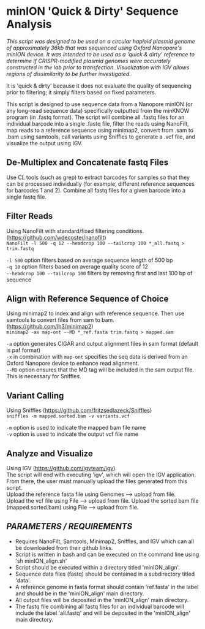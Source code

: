 # minION 'Quick & Dirty' Sequence Analysis 
*This script was designed to be used on a circular haploid plasmid genome of approximately 36kb that was sequenced using Oxford Nanopore's minION device. It was intended to be used as a 'quick & dirty' reference to determine if CRISPR-modified plasmid genomes were accurately constructed in the lab prior to transfection. Visualization with IGV allows regions of dissimilarity to be further investigated.*  

It is 'quick & dirty' because it does not evaluate the quality of sequencing prior to filtering; it simply filters based on fixed parameters.   

This script is designed to use sequence data from a Nanopore minION (or any long-read sequence data) specifically outputted from the minKNOW program (in .fastq format). The script will combine all .fastq files for an individual barcode into a single .fastq file, filter the reads using NanoFilt, map reads to a reference sequence using minimap2, convert from .sam to .bam using samtools, call variants using Sniffles to generate a .vcf file, and visualize the output using IGV.  
 



## De-Multiplex and Concatenate fastq Files
Use CL tools (such as grep) to extract barcodes for samples so that they can be processed individually (for example, different reference sequences for barcodes 1 and 2). Combine all fastq files for a given barcode into a single fastq file. 
## Filter Reads
Using NanoFilt with standard/fixed filtering conditions. (https://github.com/wdecoster/nanofilt)  
`NanoFilt -l 500 -q 12 --headcrop 100 --tailcrop 100 *_all.fastq > trim.fastq `  
  
`-l 500` option filters based on average sequence length of 500 bp  
`-q 10` option filters based on average quality score of 12  
`--headcrop 100 --tailcrop 100` filters by removing first and last 100 bp of sequence  

## Align with Reference Sequence of Choice
Using minimap2 to index and align with reference sequence. Then use samtools to convert files from sam to bam. (https://github.com/lh3/minimap2)  
`minimap2 -ax map-ont --MD *_ref.fasta trim.fastq > mapped.sam`  
  
 `-a` option generates CIGAR and output alignment files in sam format (default is paf format)  
 `-x` in combination with `map-ont` specifies the seq data is derived from an Oxford Nanopore device to enhance read alignment.   
 `--MD` option ensures that the MD tag will be included in the sam output file. This is necessary for Sniffles.  
   
## Variant Calling 
Using Sniffles (https://github.com/fritzsedlazeck/Sniffles)  
`sniffles -m mapped.sorted.bam -v variants.vcf`  
   
`-m` option is used to indicate the mapped bam file name  
`-v` option is used to indicate the output vcf file name  

## Analyze and Visualize
Using IGV (https://github.com/igvteam/igv).  
The script will end with executing 'igv', which will open the IGV application. From there, the user must manually upload the files generated from this script.  
Upload the reference fasta file using Genomes -->  upload from file.  
Upload the vcf file using File --> upload from file. Upload the sorted bam file (mapped.sorted.bam) using File --> upload from file.   

## *PARAMETERS / REQUIREMENTS*
- Requires NanoFilt, Samtools, Minimap2, Sniffles, and IGV which can all be downloaded from their github links. 
- Script is written in bash and can be executed on the command line using 'sh minION_align.sh'
- Script should be executed within a directory titled 'minION_align'. 
- Sequence data files (fastq) should be contained in a subdirectory titled 'data'. 
- A reference genome in fasta format should contain 'ref.fasta' in the label and should be in the 'minION_align' main directory.
- All output files will be deposited in the 'minION_align' main directory.
- The fastq file combining all fastq files for an individual barcode will include the label 'all.fastq' and will be deposited in the 'minION_align' main directory.


